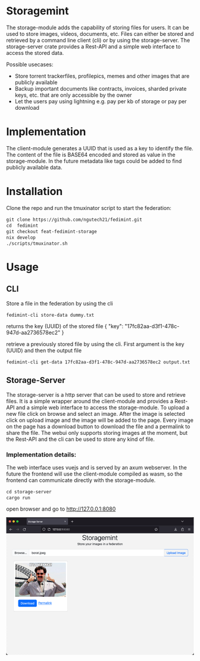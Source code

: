 # Storagemint
The storage-module adds the capability of storing files for users. It can be used to store images, videos, documents, etc. Files can either be stored and retrieved by a command line client (cli) or by using the storage-server. The storage-server crate provides a Rest-API and a simple web interface to access the stored data.

Possible usecases:
* Store torrent trackerfiles, profilepics, memes and other images that are publicly available 
* Backup important documents like contracts, invoices, sharded private keys, etc. that are only accessible by the owner
* Let the users pay using lightning e.g. pay per kb of storage or pay per download


# Implementation
The client-module generates a UUID that is used as a key to identify the file. The content of the file is BASE64 encoded and stored as value in the storage-module. In the future metadata like tags could be added to find publicly available data. 



# Installation
Clone the repo and run the tmuxinator script to start the federation:
```
git clone https://github.com/ngutech21/fedimint.git
cd  fedimint
git checkout feat-fedimint-storage
nix develop
./scripts/tmuxinator.sh
```


# Usage
## CLI
Store a file in the federation by using the cli
```
fedimint-cli store-data dummy.txt
```
returns the key (UUID) of the stored file 
{
  "key": "17fc82aa-d3f1-478c-947d-aa2736578ec2"
}


retrieve a previously stored file by using the cli. First argument is the key (UUID) and then the output file
```
fedimint-cli get-data 17fc82aa-d3f1-478c-947d-aa2736578ec2 output.txt
```


## Storage-Server
The storage-server is a http server that can be used to store and retrieve files. It is a simple wrapper around the client-module and provides a Rest-API and a simple web interface to access the storage-module. To upload a new file click on browse and select an image. After the image is selected click on upload image and the image will be added to the page. Every image on the page has a download button to download the file and a permalink to share the file. The webui only supports storing images at the moment, but the Rest-API and the cli can be used to store any kind of file.


### Implementation details:
The web interface uses vuejs and is served by an axum webserver. In the future the frontend will use the client-module compiled as wasm, so the frontend can communicate directly with the storage-module. 

```
cd storage-server
cargo run
```

open browser and go to http://127.0.0.1:8080

![screenshot of the storageming webapp](Storagemint-startpage.jpg)



